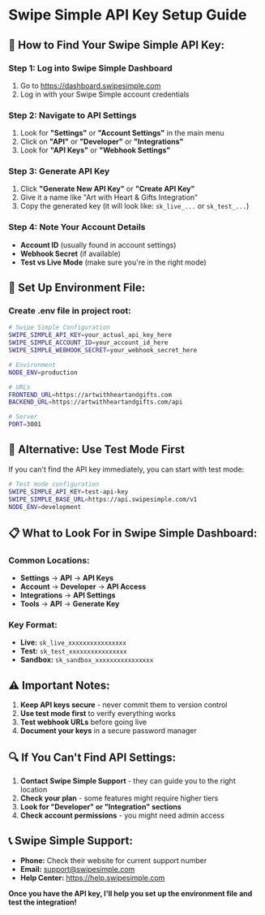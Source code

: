# Swipe Simple API Key Setup Guide

## 🔑 **How to Find Your Swipe Simple API Key:**

### **Step 1: Log into Swipe Simple Dashboard**

1. Go to https://dashboard.swipesimple.com
2. Log in with your Swipe Simple account credentials

### **Step 2: Navigate to API Settings**

1. Look for **"Settings"** or **"Account Settings"** in the main menu
2. Click on **"API"** or **"Developer"** or **"Integrations"**
3. Look for **"API Keys"** or **"Webhook Settings"**

### **Step 3: Generate API Key**

1. Click **"Generate New API Key"** or **"Create API Key"**
2. Give it a name like "Art with Heart & Gifts Integration"
3. Copy the generated key (it will look like: `sk_live_...` or `sk_test_...`)

### **Step 4: Note Your Account Details**

- **Account ID** (usually found in account settings)
- **Webhook Secret** (if available)
- **Test vs Live Mode** (make sure you're in the right mode)

## 🔧 **Set Up Environment File:**

### **Create .env file in project root:**

```bash
# Swipe Simple Configuration
SWIPE_SIMPLE_API_KEY=your_actual_api_key_here
SWIPE_SIMPLE_ACCOUNT_ID=your_account_id_here
SWIPE_SIMPLE_WEBHOOK_SECRET=your_webhook_secret_here

# Environment
NODE_ENV=production

# URLs
FRONTEND_URL=https://artwithheartandgifts.com
BACKEND_URL=https://artwithheartandgifts.com/api

# Server
PORT=3001
```

## 🚀 **Alternative: Use Test Mode First**

If you can't find the API key immediately, you can start with test mode:

```bash
# Test mode configuration
SWIPE_SIMPLE_API_KEY=test-api-key
SWIPE_SIMPLE_BASE_URL=https://api.swipesimple.com/v1
NODE_ENV=development
```

## 📋 **What to Look For in Swipe Simple Dashboard:**

### **Common Locations:**

- **Settings** → **API** → **API Keys**
- **Account** → **Developer** → **API Access**
- **Integrations** → **API Settings**
- **Tools** → **API** → **Generate Key**

### **Key Format:**

- **Live:** `sk_live_xxxxxxxxxxxxxxxx`
- **Test:** `sk_test_xxxxxxxxxxxxxxxx`
- **Sandbox:** `sk_sandbox_xxxxxxxxxxxxxxxx`

## ⚠️ **Important Notes:**

1. **Keep API keys secure** - never commit them to version control
2. **Use test mode first** to verify everything works
3. **Test webhook URLs** before going live
4. **Document your keys** in a secure password manager

## 🔍 **If You Can't Find API Settings:**

1. **Contact Swipe Simple Support** - they can guide you to the right location
2. **Check your plan** - some features might require higher tiers
3. **Look for "Developer" or "Integration" sections**
4. **Check account permissions** - you might need admin access

## 📞 **Swipe Simple Support:**

- **Phone:** Check their website for current support number
- **Email:** support@swipesimple.com
- **Help Center:** https://help.swipesimple.com

**Once you have the API key, I'll help you set up the environment file and test the integration!**
